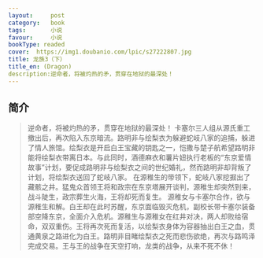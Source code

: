 ```yaml
---
layout:     post
category:   book
tags:       小说
favour:     小说
bookType: readed
cover:  https://img1.doubanio.com/lpic/s27222807.jpg
title: 龙族3（下）
title_en: (Dragon)
description:逆命者，将被灼热的矛，贯穿在地狱的最深处！
---
```


## 简介
> 逆命者，将被灼热的矛，贯穿在地狱的最深处！
  卡塞尔三人组从源氏重工撤出后，再次陷入东京暗流。路明非与绘梨衣为躲避蛇岐八家的追捕，躲进了情人旅馆。绘梨衣是开启白王宝藏的钥匙之一，恺撒与楚子航希望路明非能将绘梨衣带离日本。与此同时，酒德麻衣和薯片妞执行老板的“东京爱情故事”计划，要促成路明非与绘梨衣之间的世纪婚礼，然而路明非却背叛了计划，将绘梨衣送回了蛇岐八家。
  在源稚生的带领下，蛇岐八家挖掘出了藏骸之井。猛鬼众首领王将和政宗在东京塔展开谈判，源稚生却突然到来，战斗陡生，政宗葬生火海，王将却死而复生。
  源稚女与卡塞尔合作，欲与源稚生和解。白王却在此时苏醒，东京面临毁灭危机，副校长带卡塞尔装备部空降东京，全面介入危机。源稚生与源稚女在红井对决，两人却败给宿命，双双重伤。王将再次死而复活，以绘梨衣身体为容器抽出白王之血，贯通黄泉之路进化为白王。路明非目睹绘梨衣之死而悲伤欲绝，再次与路鸣泽完成交易。王与王的战争在天空打响，龙类的战争，从来不死不休！
